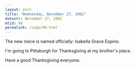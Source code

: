 ```yaml
---
layout: post
title: "Wednesday, November 27, 2002"
datestr: November 27, 2002
mtid: 90
permalink: /saga/90.html
---
```


The new niece is named officially: Isabella Grace Espino.

I'm going to Pittsburgh for Thanksgiving at my brother's place.

Have a good Thanksgiving everyone.

